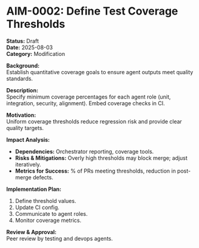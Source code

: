 # AIM-0002: Define Test Coverage Thresholds

**Status:** Draft\
**Date:** 2025-08-03\
**Category:** Modification

**Background:**\
Establish quantitative coverage goals to ensure agent outputs meet quality standards.

**Description:**\
Specify minimum coverage percentages for each agent role (unit, integration, security, alignment). Embed coverage checks in CI.

**Motivation:**\
Uniform coverage thresholds reduce regression risk and provide clear quality targets.

**Impact Analysis:**

- **Dependencies:** Orchestrator reporting, coverage tools.
- **Risks & Mitigations:** Overly high thresholds may block merge; adjust iteratively.
- **Metrics for Success:** % of PRs meeting thresholds, reduction in post-merge defects.

**Implementation Plan:**

1. Define threshold values.
2. Update CI config.
3. Communicate to agent roles.
4. Monitor coverage metrics.

**Review & Approval:**\
Peer review by testing and devops agents.
